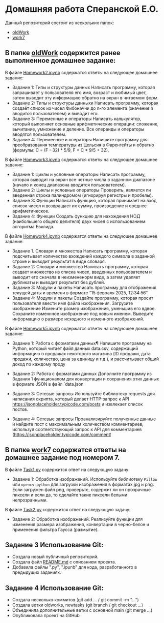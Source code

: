 # Домашняя работа Сперанской Е.О. 
Данный репозиторий состоит из нескольких папок:
* [oldWork](oldWork) 
* [work7](work7)


## В папке [oldWork](oldWork) содержится ранее выполненное домашнее задание:

В файле [Homework2.ipynb](oldWork%2FHomework2.ipynb) содержатся ответы на следующее домашнее задание:
* Задание 1: Типы и структуры данных
Написать программу, которая запрашивает у пользователя его имя, возраст и любимый цвет, затем выводит эту информацию обратно на экран в читаемом форм.
* Задание 2: Типы и структуры данныхи
Написать программу, которая создаёт список из чисел Фибоначчи до n-го элемента (значение n вводится пользователем) и выводит его.
* Задание 3: Переменные и операторы
Написать калькулятор, который выполняет основные арифметические операции: сложение, вычитание, умножение и деление. Все операнды и операторы вводятся пользователем.
* Задание 4: Переменные и операторы
Напишите программу для преобразования температуры из Цельсия в Фаренгейты и обратно (формулы: C = (F - 32) * 5/9, F = C * 9/5 + 32).

В файле [Homework3.ipynb](oldWork%2FHomework3.ipynb) содержатся ответы на следующее домашнее задание:

* Задание 1: Циклы и условные операторы
Написать программу, которая выводит на экран все четные числа в заданном диапазоне (начало и конец диапазона вводятся пользователем).
* Задание 2: Циклы и условные операторы
Проверить, является ли введенная строка палиндромом (игнорируя регистры и пробелы).
* Задание 3: Функции
Написать функцию, которая принимает на вход список чисел и возвращает их сумму, произведение и среднее арифметическое.
* Задание 4: Функции
Создать функцию для нахождения НОД (наибольшего общего делителя) двух чисел с использованием алгоритма Евклида.

В файле [Homework4.ipynb](oldWork%2FHomework4.ipynb) содержатся ответы на следующее домашнее задание:
* Задание 1. Словари и множества
Написать программу, которая подсчитывает количество вхождений каждого символа в заданной строке и выводит результат в виде словаря.
* Задание 2: Словари и множества
Написать программу, которая создает множество из списка чисел, введенных пользователем и выводит его сначала в неизмененорм виде, а затем удаляет дубликаты и выводит результат без дублей.
* Задание 3: Модули и пакеты
Написать программу для отображения текущей даты и времени в формате "15 февраля 2025, 12:34:56"
* Задание 4: Модули и пакеты
Создайте программу, которая просит пользователя ввести имя файла изображения.
Загрузите изображение
Измените размер изображения, уменьшив его вдвое.
Сохраните изменнное изображение под новым именем.
Выведите информацию о размере исходного и изменного изображений.


В файле [Homework5.ipynb](oldWork%2FHomework5.ipynb)
содержатся ответы на следующее домашнее задание:

* Задание 1: Работа с форматами данных¶
Напишите программу на Python, который читает файл данных data.csv, содержащий информацию о 
продажах некоторого магазина (ID продажи, дата продажи, количество, цена за единицу и т.д.), и рассчитывает общий доход по каждому проду

* Задание 2: Работа с форматами данных
Дополните программу из Задания 1 функционалом для конвертации и сохранения этих данных в формате JSON 
в файл `data.json
* Задание 3: Сетевые запросы
Используйте библиотеку requests для написания скрипта, который делает HTTP-запрос к API https://jsonplaceholder.typicode.com/posts и извлекает список постов.
* Задание 4: Сетевые запросы Проанализируйте полученные данные и найдите пост с максимальным количеством 
комментариев, используя соответствующий запрос к API для комментариев (https://jsonplaceholder.typicode.com/comment)

## В папке [work7](work7) содержатся ответы на домашнее задание под номером 7.
В файле [Task1.py](work7%2FTask1.py) содержится ответ на следующую задачу:
* Задание 1: Обработка изображений. Используйте библиотеку `Pillow` или `opencv-python` для
загрузки изображения в форматах jpg и png. Если загружен
файл png, проверьте, содержит ли он прозрачные пиксели
и если да, то сделайте такие пиксели белыми
непрозрачными.

В файле [Task2.py](work7%2FTask2.py) содержится ответ на следующую задачу:
* Задание 2: Обработка изображений. Реализуйте функции для изменения размера изображения,
конвертации в черно-белое и применения фильтра Гаусса
(размытие).

## Задание 3 Использование Git:
* Создала новый публичный репозиторий.
* Создала файл [README.md](README.md) с описанием проекта.
* Добавила файлы ".py", ".ipunb"
для кода, разработанного в предыдущих заданиях.

## Задание 4 Использование Git:
* Создала несколько коммитов (git add ... / git commit -m "...")
* Создала ветки oldworks, newtasks (git branch / git checkout ...)
* Объединила дополнительные ветки с основной main (git merge ...)
* Опубликовала проект на GitHub
